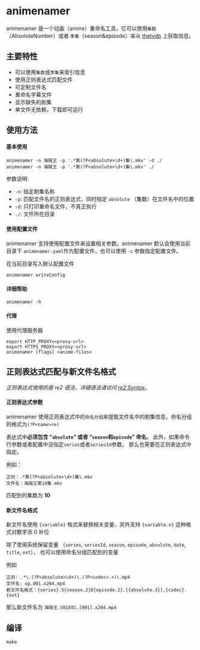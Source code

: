 # animenamer

animenamer 是一个动画（anime）重命名工具，它可以使用`集数`（AbsoluteNumber）或者
`季集`（season&episode）来从 [thetvdb](thetvdb.com) 上获取信息。

## 主要特性

* 可以使用`集数`或`季集`来索引信息
* 使用正则表达式匹配文件
* 可定制文件名
* 重命名字幕文件
* 显示缺失的剧集
* 单文件无依赖，下载即可运行

## 使用方法

#### 基本使用

```
animenamer -n 海贼王 -p '.*第(?P<absolute>\d+)集\.mkv' -d ./
animenamer -n 海贼王 -p '.*第(?P<absolute>\d+)集\.mkv' ./
```
参数说明:

- `-n`: 指定剧集名称
- `-p`: 匹配文件名的正则表达式，同时指定 `absolute` （集数）在文件名中的位置
- `-d`: 只打印重命名文件，不真正执行
- `./`: 文件所在目录

#### 使用配置文件

animenamer 支持使用配置文件来设置相关参数。animenamer 默认会使用当前目录下
`animenamer.yaml`作为配置文件，也可以使用 `-c` 参数指定配置文件。

在当前目录写入默认配置文件

```
animenamer writeConfig
```

#### 详细帮助
```
animenamer -h
```

#### 代理

使用代理服务器
```
export HTTP_PROXY=<proxy-url>
export HTTPS_PROXY=<proxy-url>
animenamer [flags] <anime-files>
```

## 正则表达式匹配与新文件名格式

*正则表达式使用的是 re2 语法，详细语法请访问 [re2 Syntax](https://github.com/google/re2/wiki/Syntax)*。

#### 正则表达式参数

animenamer 使用正则表达式中的`命名分组`来提取文件名中的剧集信息，命名分组的格式为`(?P<name>re)`

表达式中**必须包含 “`absolute`” 或者 “`season`和`episode`” 命名**。
此外，如果命令行参数或者配置中没指定`series`或者`seriesId`参数，
那么也需要在正则表达式中指定。

例如：

```
正则：.*第(?P<absolute>\d+)集\.mkv
文件名：海贼王第10集.mkv
```

匹配到的集数为 **10**

#### 新文件名格式

新文件名使用 `{variable}` 格式来替换相关变量，另外支持 `{variable.n}` 这种格式对数字添 0 补位

除了使用系统保留变量 （`series`, `seriesId`, `season`, `episode`, `absolute`, `date`, `title`, `ext`），
也可以使用命名分组匹配到的变量

例如

```
正则: .*\.(?P<absolute>\d+)\.(?P<codec>.+)\.mp4
文件名: op.001.x264.mp4
新文件名格式：{series}.S{season.2}E{episode.2}.[{absolute.3}].{codec}.{ext}
```
那么新文件名为 `海贼王.S01E01.[001].x264.mp4`


## 编译

```
make
```